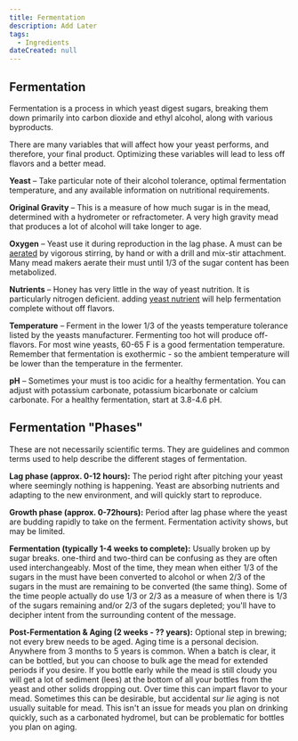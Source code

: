 ```yaml
---
title: Fermentation
description: Add Later
tags:
  - Ingredients
dateCreated: null
---
```


## Fermentation

Fermentation is a process in which yeast digest sugars, breaking them down primarily into carbon dioxide and ethyl alcohol, along with various byproducts.

There are many variables that will affect how your yeast performs, and therefore, your final product.  Optimizing these variables will lead to less off flavors and a better mead.

**Yeast** – Take particular note of their alcohol tolerance, optimal fermentation temperature, and any available information on nutritional requirements.

**Original Gravity** – This is a measure of how much sugar is in the mead, determined with a hydrometer or refractometer.  A very high gravity mead that produces a lot of alcohol will take longer to age.

**Oxygen** – Yeast use it during reproduction in the lag phase. A must can be [aerated](/process/aeration_degassing) by vigorous stirring, by hand or with a drill and mix-stir attachment.  Many mead makers aerate their must until 1/3 of the sugar content has been metabolized.

**Nutrients** – Honey has very little in the way of yeast nutrition. It is particularly nitrogen deficient. adding [yeast nutrient](/ingredients/nutrients) will help fermentation complete without off flavors.

**Temperature** – Ferment in the lower 1/3 of the yeasts temperature tolerance listed by the yeasts manufacturer.  Fermenting too hot will produce off-flavors.  For most wine yeasts, 60-65 F is a good fermentation temperature. Remember that fermentation is exothermic - so the ambient temperature will be lower than the temperature in the fermenter.

**pH** – Sometimes your must is too acidic for a healthy fermentation.  You can adjust with potassium carbonate, potassium bicarbonate or calcium carbonate. For a healthy fermentation, start at 3.8-4.6 pH.

## Fermentation "Phases"

These are not necessarily scientific terms. They are guidelines and common terms used to help describe the different stages of fermentation.

**Lag phase (approx. 0-12 hours):** The period right after pitching your yeast where seemingly nothing is happening. Yeast are absorbing nutrients and adapting to the new environment, and will quickly start to reproduce.

**Growth phase (approx. 0-72hours):** Period after lag phase where the yeast are budding rapidly to take on the ferment. Fermentation activity shows, but may be limited.

**Fermentation (typically 1-4 weeks to complete):** Usually broken up by sugar breaks. one-third and two-third can be confusing as they are often used interchangeably. Most of the time, they mean when either 1/3 of the sugars in the must have been converted to alcohol or when 2/3 of the sugars in the must are remaining to be converted (the same thing). Some of the time people actually do use 1/3 or 2/3 as a measure of when there is 1/3 of the sugars remaining and/or 2/3 of the sugars depleted; you'll have to decipher intent from the surrounding content of the message.

**Post-Fermentation &amp; Aging (2 weeks - ?? years):** Optional step in brewing; not every brew needs to be aged. Aging time is a personal decision. Anywhere from 3 months to 5 years is common. When a batch is clear, it can be bottled, but you can choose to bulk age the mead for extended periods if you desire. If you bottle early while the mead is still cloudy you will get a lot of sediment (lees) at the bottom of all your bottles from the yeast and other solids dropping out. Over time this can impart flavor to your mead. Sometimes this can be desirable, but accidental _sur lie_ aging is not usually suitable for mead. This isn't an issue for meads you plan on drinking quickly, such as a carbonated hydromel, but can be problematic for bottles you plan on aging.